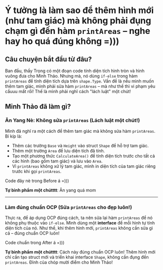 
# Ý tưởng là làm sao để thêm hình mới (như tam giác) mà không phải đụng chạm gì đến hàm `printAreas` – nghe hay ho quá đúng không =)))

## Câu chuyện bắt đầu từ đâu? 

Ban đầu, thầy Trọng có một đoạn code tính diện tích hình tròn và hình vuông đưa cho Minh Thảo. Nhưng mà, nó dùng `if-else` trong hàm `printAreas` để tính diện tích dựa trên `shape.Type`. Vấn đề là nếu mình muốn thêm tam giác, mình phải sửa hàm `printAreas` – mà như thế thì vi phạm yêu cầuuu mất rồi! Thế là mình phải nghĩ cách "lách luật" một chút! 

## Minh Thảo đã làm gì?

### Ăn Yang Nè: Không sửa `printAreas` (Lách luật một chút!)

Mình đã nghĩ ra một cách để thêm tam giác mà không sửa hàm `printAreas`. Bí kíp là:
- Thêm các trường `Base` và `Height` vào struct `Shape` để hỗ trợ tam giác.
- Thêm một trường `Area` để lưu diện tích đã tính.
- Tạo một phương thức `CalculateArea()` để tính diện tích trước cho tất cả các hình (bao gồm tam giác) và lưu vào `Area`.
- Vì `printAreas` không xử lý tam giác, mình in diện tích của tam giác riêng trước khi gọi `printAreas`.

Code đây nè trong Before á =)))

**Tự bình phẩm một chútttt**: Ăn yang quá mom

---

### Làm đúng chuẩn OCP (Sửa `printAreas` cho đẹp luôn!)

Thực ra, để áp dụng OCP đúng cách, ta nên sửa lại hàm `printAreas` để nó không phụ thuộc vào `if-else`. Mình dùng một **interface** để mỗi hình tự tính diện tích của nó. Như thế, khi thêm hình mới, `printAreas` không cần sửa gì cả – đúng chuẩn OCP luôn!

Code chuẩn trong After á =)))

**Tự bình phẩm một chútttt**: Cách này đúng chuẩn OCP luôn! Thêm hình mới chỉ cần tạo struct mới và triển khai interface `Shape`, không cần đụng đến `printAreas`. Đỉnh của chóp mười điểm cho Minh Thảo!

